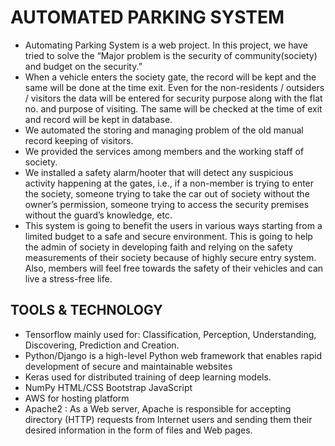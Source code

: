 # AUTOMATED PARKING SYSTEM
* Automating Parking System is a web project. In this project, we have tried to solve the “Major problem is the security of community(society) and budget on the security.”
* When a vehicle enters the society gate, the record will be kept and the same will be done at the time exit. Even for the non-residents / outsiders / visitors the data will be entered for security purpose along with the flat no. and purpose of visiting. The same will be checked at the time of exit and record will be kept in database.
* We automated the storing and managing problem of the old manual record keeping of visitors.
* We provided the services among members and the working staff of society.
* We installed a safety alarm/hooter that will detect any suspicious activity happening at the gates, i.e., if a non-member is trying to enter the society, someone trying to take the car out of society without the owner’s permission, someone trying to access the security premises without the guard’s knowledge, etc.
* This system is going to benefit the users in various ways starting from a limited budget to a safe and secure environment. This is going to help the admin of society in developing faith and relying on the safety measurements of their society because of highly secure entry system. Also, members will feel free towards the safety of their vehicles and can live a stress-free life.

## TOOLS & TECHNOLOGY
* Tensorflow mainly used for: Classification, Perception, Understanding, Discovering, Prediction and Creation.
* Python/Django is a high-level Python web framework that enables rapid development of secure and maintainable websites
* Keras used for distributed training of deep learning models.
* NumPy HTML/CSS Bootstrap JavaScript
* AWS for hosting platform
* Apache2 : As a Web server, Apache is responsible for accepting directory (HTTP) requests from
Internet users and sending them their desired information in the form of files and Web pages.
